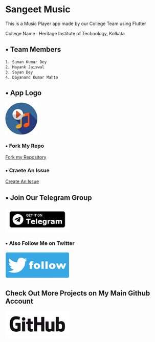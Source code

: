 # Sangeet Music

This is a Music Player app made by our College Team using Flutter

College Name : Heritage Institute of Technology, Kolkata

## • Team Members

    1. Suman Kumar Dey
    2. Mayank Jaiswal
    3. Sayan Dey
    4. Dayanand Kumar Mahto

## • App Logo

<img src="./assets/ic_launcher.png" width="100"/>

### • Fork My Repo

[Fork my Repository](https://github.com/sumanishere/Sangeet/fork)

### • Craete An Issue

[Create An Issue](https://github.com/sumanishere/Sangeet/issues/new)

## • Join Our Telegram Group

[<img src="./assets/get_telegram.png" width="200"/>](https://telegram.me/sangeetmusicapp)

### • Also Follow Me on Twitter

[<img src="./assets/tweet.png" width="200" height="85"/>](https://twitter.com/@iam_sumandey)

## Check Out More Projects on My Main Github Account

[<img src="./assets/GitHub_Logo.png" width="200" height="85"/>](https://github.com/sumandey07)